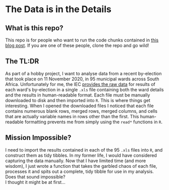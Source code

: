# The Data is in the Details

## What is this repo?
This repo is for people who want to run the code chunks contained in [this blog post](blog_post/data_in_details.md). 
If you are one of these people, clone the repo and go wild! 

## The TL:DR
As part of a hobby project, I want to analyse data from a recent by-election that took place on 11 November 2020, in 95 municipal wards across South Africa.
Unfortunately for me, the IEC [provides the raw data](https://www.elections.org.za/content/Elections/Municipal-by-elections-results/) for results of each ward's by-election in a single `.xls` file containing both the ward details and the results in human-readable format.
Each file must be manually downloaded to disk and then imported into `R`.
This is where things get interesting.
When I opened the downloaded files I noticed that each file contains numerous blank rows, merged rows, merged columns, and cells that are actually variable names in rows other than the first. 
This human-readable formatting prevents me from simply using the `read*` functions in `R`. 

## Mission Impossible?

I need to import the results contained in each of the 95 `.xls` files into `R`, and construct them as tidy tibbles.
In my former life, I would have considered capturing the data manually. 
Now that I have limited time (and more wisdom), I just wrote a function that takes the garbled chaos of each file, processes it and spits out a complete, tidy tibble for use in my analysis.  
Does that sound impossible?  
I thought it might be at first...

 

